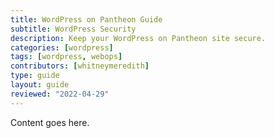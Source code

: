 ```yaml
---
title: WordPress on Pantheon Guide
subtitle: WordPress Security
description: Keep your WordPress on Pantheon site secure.
categories: [wordpress]
tags: [wordpress, webops]
contributors: [whitneymeredith]
type: guide
layout: guide
reviewed: "2022-04-29"
---
```


Content goes here.
